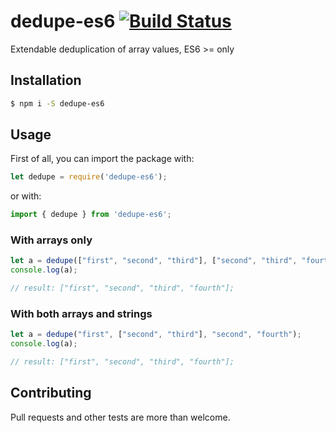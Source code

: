 # dedupe-es6 [![Build Status](https://travis-ci.org/jkomyno/dedupe-es6.png)](https://travis-ci.org/jkomyno/dedupe-es6)
Extendable deduplication of array values, ES6 >= only

## Installation
```bash
$ npm i -S dedupe-es6
```

## Usage
First of all, you can import the package with:

```javascript
let dedupe = require('dedupe-es6');
```

or with:

```javascript
import { dedupe } from 'dedupe-es6';
```

### With arrays only
```javascript
let a = dedupe(["first", "second", "third"], ["second", "third", "fourth"]);
console.log(a);

// result: ["first", "second", "third", "fourth"];
```

### With both arrays and strings
```javascript
let a = dedupe("first", ["second", "third"], "second", "fourth");
console.log(a);

// result: ["first", "second", "third", "fourth"];
```

## Contributing
Pull requests and other tests are more than welcome.
